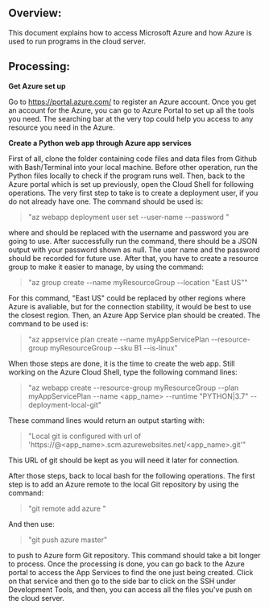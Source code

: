 ## Overview:
This document explains how to access Microsoft Azure and how Azure is used to run programs in the cloud server.

## Processing:
  **Get Azure set up**
  
  Go to https://portal.azure.com/ to register an Azure account. Once you get an account for the Azure, you can go to Azure Portal to set up all the tools you need. The searching bar at the very top could help you access to any resource you need in the Azure.
  
  **Create a Python web app through Azure app services**
  
  First of all, clone the folder containing code files and data files from Github with Bash/Terminal into your local machine. 
  Before other operation, run the Python files locally to check if the program runs well.
  Then, back to the Azure portal which is set up previously, open the Cloud Shell for following operations.
  The very first step to take is to create a deployment user, if you do not already have one. The command should be used is:
  
  > "az webapp deployment user set --user-name <username> --password <password>"

  where <username> and <password> should be replaced with the username and password you are going to use. After successfully run the command, there should be a JSON output with your password shown as null.
  The user name and the password should be recorded for future use.
  After that, you have to create a resource group to make it easier to manage, by using the command:

  > "az group create --name myResourceGroup --location "East US""

  For this command, "East US" could be replaced by other regions where Azure is avaliable, but for the connection stability, it would be best to use the closest region.
  Then, an Azure App Service plan should be created. The command to be used is:

  > "az appservice plan create --name myAppServicePlan --resource-group myResourceGroup --sku B1 --is-linux"

  When those steps are done, it is the time to create the web app. Still working on the Azure Cloud Shell, type the following command lines:

  > "az webapp create --resource-group myResourceGroup --plan myAppServicePlan --name <app_name> --runtime "PYTHON|3.7" --deployment-local-git"

  These command lines would return an output starting with:

  > "Local git is configured with url of 'https://<username>@<app_name>.scm.azurewebsites.net/<app_name>.git'"

  This URL of git should be kept as you will need it later for connection.

  After those steps, back to local bash for the following operations. The first step is to add an Azure remote to the local Git repository by using the command:

  > "git remote add azure <deploymentLocalGitUrl-from-create-step>"

  And then use:

  > "git push azure master"

  to push to Azure form Git repository. This command should take a bit longer to process. Once the processing is done, you can go back to the Azure portal to access the App Services to find the one just being created. Click on that service and then go to the side bar to click on the SSH under Development Tools, and then, you can access all the files you've push on the cloud server.
   
